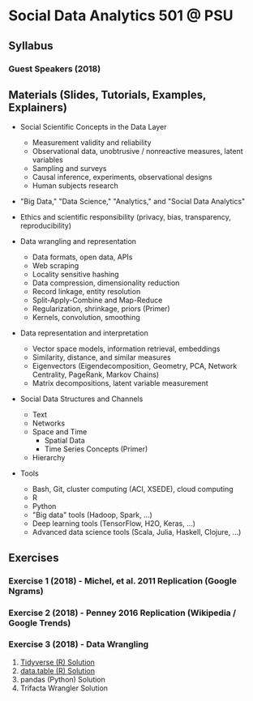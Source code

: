 # Social Data Analytics 501 @ PSU

## Syllabus

### Guest Speakers (2018)

## Materials (Slides, Tutorials, Examples, Explainers)

* Social Scientific Concepts in the Data Layer
  * Measurement validity and reliability
  * Observational data, unobtrusive / nonreactive measures, latent variables
  * Sampling and surveys
  * Causal inference, experiments, observational designs
  * Human subjects research

* "Big Data," "Data Science," "Analytics," and "Social Data Analytics"

* Ethics and scientific responsibility (privacy, bias, transparency, reproducibility)

* Data wrangling and representation
  * Data formats, open data, APIs
  * Web scraping
  * Locality sensitive hashing
  * Data compression, dimensionality reduction
  * Record linkage, entity resolution
  * Split-Apply-Combine and Map-Reduce
  * Regularization, shrinkage, priors (Primer)
  * Kernels, convolution, smoothing

* Data representation and interpretation
  * Vector space models, information retrieval, embeddings
  * Similarity, distance, and similar measures
  * Eigenvectors (Eigendecomposition, Geometry, PCA, Network Centrality, PageRank, Markov Chains)
  * Matrix decompositions, latent variable measurement

* Social Data Structures and Channels
  * Text
  * Networks
  * Space and Time
    * Spatial Data
    * Time Series Concepts (Primer)
  * Hierarchy
  
* Tools
  * Bash, Git, cluster computing (ACI, XSEDE), cloud computing
  * R
  * Python
  * "Big data" tools (Hadoop, Spark, ...)
  * Deep learning tools (TensorFlow, H2O, Keras, ...)
  * Advanced data science tools (Scala, Julia, Haskell, Clojure, ...)
  

## Exercises

### Exercise 1 (2018) - Michel, et al. 2011 Replication (Google Ngrams)

### Exercise 2 (2018) - Penney 2016 Replication (Wikipedia / Google Trends)

### Exercise 3 (2018) - Data Wrangling

1. [Tidyverse (R) Solution](https://burtmonroe.github.io/SoDA501/Exercise3-2018/TidyverseSolution)
2. [data.table (R) Solution](https://burtmonroe.github.io/SoDA501/Exercise3-2018/data.tableSolution)
3. pandas (Python) Solution
4. Trifacta Wrangler Solution
